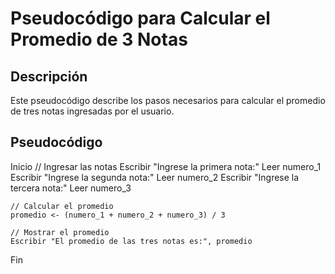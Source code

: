 # Pseudocódigo para Calcular el Promedio de 3 Notas

## Descripción
Este pseudocódigo describe los pasos necesarios para calcular el promedio de tres notas ingresadas por el usuario.

## Pseudocódigo
Inicio
    // Ingresar las notas
    Escribir "Ingrese la primera nota:"
    Leer numero_1
    Escribir "Ingrese la segunda nota:"
    Leer numero_2
    Escribir "Ingrese la tercera nota:"
    Leer numero_3

    // Calcular el promedio
    promedio <- (numero_1 + numero_2 + numero_3) / 3

    // Mostrar el promedio
    Escribir "El promedio de las tres notas es:", promedio
Fin